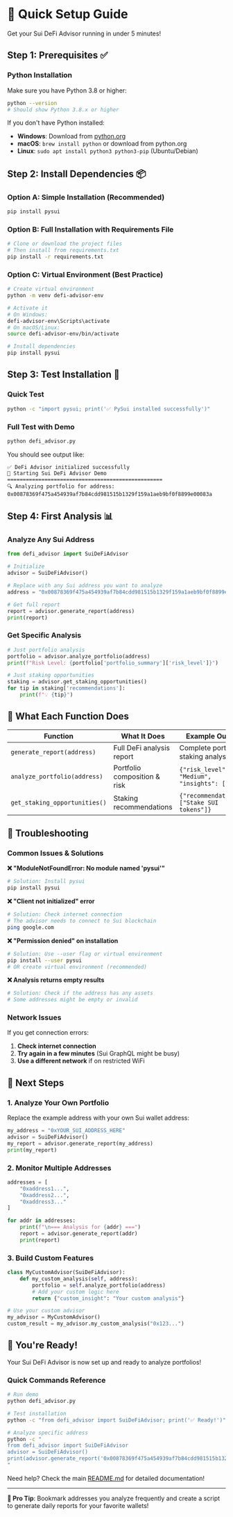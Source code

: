 # 🚀 Quick Setup Guide

Get your Sui DeFi Advisor running in under 5 minutes!

## Step 1: Prerequisites ✅

### Python Installation
Make sure you have Python 3.8 or higher:
```bash
python --version
# Should show Python 3.8.x or higher
```

If you don't have Python installed:
- **Windows**: Download from [python.org](https://python.org)
- **macOS**: `brew install python` or download from python.org
- **Linux**: `sudo apt install python3 python3-pip` (Ubuntu/Debian)

## Step 2: Install Dependencies 📦

### Option A: Simple Installation (Recommended)
```bash
pip install pysui
```

### Option B: Full Installation with Requirements File
```bash
# Clone or download the project files
# Then install from requirements.txt
pip install -r requirements.txt
```

### Option C: Virtual Environment (Best Practice)
```bash
# Create virtual environment
python -m venv defi-advisor-env

# Activate it
# On Windows:
defi-advisor-env\Scripts\activate
# On macOS/Linux:
source defi-advisor-env/bin/activate

# Install dependencies
pip install pysui
```

## Step 3: Test Installation 🧪

### Quick Test
```bash
python -c "import pysui; print('✅ PySui installed successfully')"
```

### Full Test with Demo
```bash
python defi_advisor.py
```

You should see output like:
```
✅ DeFi Advisor initialized successfully
🚀 Starting Sui DeFi Advisor Demo
==================================================
🔍 Analyzing portfolio for address: 0x00878369f475a454939af7b84cdd981515b1329f159a1aeb9bf0f8899e00083a
```

## Step 4: First Analysis 📊

### Analyze Any Sui Address
```python
from defi_advisor import SuiDeFiAdvisor

# Initialize
advisor = SuiDeFiAdvisor()

# Replace with any Sui address you want to analyze
address = "0x00878369f475a454939af7b84cdd981515b1329f159a1aeb9bf0f8899e00083a"

# Get full report
report = advisor.generate_report(address)
print(report)
```

### Get Specific Analysis
```python
# Just portfolio analysis
portfolio = advisor.analyze_portfolio(address)
print(f"Risk Level: {portfolio['portfolio_summary']['risk_level']}")

# Just staking opportunities
staking = advisor.get_staking_opportunities()
for tip in staking['recommendations']:
    print(f"💡 {tip}")
```

## 🎯 What Each Function Does

| Function | What It Does | Example Output |
|----------|-------------|----------------|
| `generate_report(address)` | Full DeFi analysis report | Complete portfolio + staking analysis |
| `analyze_portfolio(address)` | Portfolio composition & risk | `{"risk_level": "Medium", "insights": [...]}` |
| `get_staking_opportunities()` | Staking recommendations | `{"recommendations": ["Stake SUI tokens"]}` |

## 🔧 Troubleshooting

### Common Issues & Solutions

**❌ "ModuleNotFoundError: No module named 'pysui'"**
```bash
# Solution: Install pysui
pip install pysui
```

**❌ "Client not initialized" error**
```bash
# Solution: Check internet connection
# The advisor needs to connect to Sui blockchain
ping google.com
```

**❌ "Permission denied" on installation**
```bash
# Solution: Use --user flag or virtual environment
pip install --user pysui
# OR create virtual environment (recommended)
```

**❌ Analysis returns empty results**
```bash
# Solution: Check if the address has any assets
# Some addresses might be empty or invalid
```

### Network Issues

If you get connection errors:
1. **Check internet connection**
2. **Try again in a few minutes** (Sui GraphQL might be busy)
3. **Use a different network** if on restricted WiFi

## 🚀 Next Steps

### 1. Analyze Your Own Portfolio
Replace the example address with your own Sui wallet address:
```python
my_address = "0xYOUR_SUI_ADDRESS_HERE"
advisor = SuiDeFiAdvisor()
my_report = advisor.generate_report(my_address)
print(my_report)
```

### 2. Monitor Multiple Addresses
```python
addresses = [
    "0xaddress1...",
    "0xaddress2...",
    "0xaddress3..."
]

for addr in addresses:
    print(f"\n=== Analysis for {addr} ===")
    report = advisor.generate_report(addr)
    print(report)
```

### 3. Build Custom Features
```python
class MyCustomAdvisor(SuiDeFiAdvisor):
    def my_custom_analysis(self, address):
        portfolio = self.analyze_portfolio(address)
        # Add your custom logic here
        return {"custom_insight": "Your custom analysis"}

# Use your custom advisor
my_advisor = MyCustomAdvisor()
custom_result = my_advisor.my_custom_analysis("0x123...")
```

## 🎉 You're Ready!

Your Sui DeFi Advisor is now set up and ready to analyze portfolios!

### Quick Commands Reference
```bash
# Run demo
python defi_advisor.py

# Test installation
python -c "from defi_advisor import SuiDeFiAdvisor; print('✅ Ready!')"

# Analyze specific address
python -c "
from defi_advisor import SuiDeFiAdvisor
advisor = SuiDeFiAdvisor()
print(advisor.generate_report('0x00878369f475a454939af7b84cdd981515b1329f159a1aeb9bf0f8899e00083a'))
"
```

Need help? Check the main [README.md](README.md) for detailed documentation!

---

**🎯 Pro Tip**: Bookmark addresses you analyze frequently and create a script to generate daily reports for your favorite wallets! 